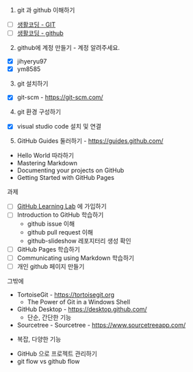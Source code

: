 1. git 과 github 이해하기
  - [ ] [생활코딩 - GIT](https://opentutorials.org/course/3837)
  - [ ] [생활코딩 - github](https://opentutorials.org/course/307/2475)

2. github에 계정 만들기 - 계정 알려주세요.
  - [x] jihyeryu97
  - [x] ym8585

3. git 설치하기
  - [x] git-scm - https://git-scm.com/  

4. git 환경 구성하기
  - [x] visual studio code 설치 및 연결

5. GitHub Guides 둘러하기 - https://guides.github.com/
  * Hello World 따라하기
  * Mastering Markdown
  * Documenting your projects on GitHub
  * Getting Started with GitHub Pages

과제
  - [ ] [GitHub Learning Lab](https://lab.github.com) 에 가입하기
  - [ ] Introduction to GitHub 학습하기
    * github issue 이해
    * github pull request 이해
    * github-slideshow 레포지터리 생성 확인
  - [ ] GitHub Pages 학습하기
  - [ ] Communicating using Markdown 학습하기
  - [ ] 개인 github 페이지 만들기

그밖에
  * TortoiseGit - https://tortoisegit.org
    - The Power of Git in a Windows Shell
  * GitHub Desktop - https://desktop.github.com/
    - 단순, 간단한 기능
  * Sourcetree - Sourcetree - https://www.sourcetreeapp.com/
   - 복잡, 다양한 기능
  * GitHub 으로 프로젝트 관리하기
  * git flow vs github flow
